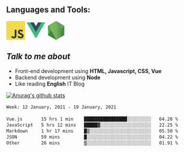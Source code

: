 ## **Languages and Tools:**      
<code><img height="50" src="https://raw.githubusercontent.com/github/explore/80688e429a7d4ef2fca1e82350fe8e3517d3494d/topics/javascript/javascript.png"></code>
<code><img height="50"  src="https://raw.githubusercontent.com/github/explore/80688e429a7d4ef2fca1e82350fe8e3517d3494d/topics/vue/vue.png"></code>
<code><img height="50"  src="https://raw.githubusercontent.com/github/explore/80688e429a7d4ef2fca1e82350fe8e3517d3494d/topics/nodejs/nodejs.png"></code>

## *Talk to me about*
- Front-end development using **HTML, Javascript, CSS, Vue**
- Backend development using **Node**
- Like reading **English** IT Blog    

[![Anurag's github stats](https://github-readme-stats.vercel.app/api?username=qdi5)](https://github.com/anuraghazra/github-readme-stats)    

<!--START_SECTION:waka-->
```text
Week: 12 January, 2021 - 19 January, 2021

Vue.js       15 hrs 1 min    ████████████████░░░░░░░░░   64.28 % 
JavaScript   5 hrs 12 mins   █████▓░░░░░░░░░░░░░░░░░░░   22.25 % 
Markdown     1 hr 17 mins    █▒░░░░░░░░░░░░░░░░░░░░░░░   05.50 % 
JSON         59 mins         █░░░░░░░░░░░░░░░░░░░░░░░░   04.22 % 
Other        26 mins         ▒░░░░░░░░░░░░░░░░░░░░░░░░   01.91 % 
```
<!--END_SECTION:waka-->

